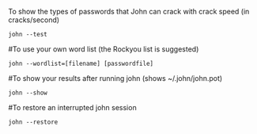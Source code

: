 ﻿To show the types of passwords that John can crack with crack speed (in cracks/second)

    john --test

#To use your own word list (the Rockyou list is suggested)

    john --wordlist=[filename] [passwordfile]

#To show your results after running john (shows ~/.john/john.pot)

    john --show

#To restore an interrupted john session

    john --restore